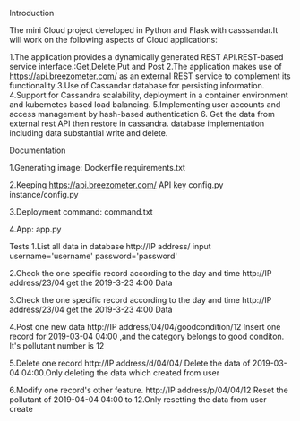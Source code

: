 Introduction

The mini Cloud project  developed in Python and Flask with casssandar.It will work on the following aspects of Cloud applications:

1.The application provides a dynamically generated REST API.REST-based service interface.:Get,Delete,Put and Post
2.The application makes use of https://api.breezometer.com/ as an external REST service to complement its functionality
3.Use of Cassandar database for persisting information.
4.Support for Cassandra scalability, deployment in a container environment and  kubernetes based load balancing.
5.Implementing user accounts and access management by hash-based authentication
6. Get the data from external rest API then restore in cassandra. database implementation including data substantial write and delete.

Documentation

1.Generating image:
	Dockerfile
	requirements.txt

2.Keeping https://api.breezometer.com/ API key
	config.py
	instance/config.py

3.Deployment command:
	command.txt

4.App:
	app.py

Tests
1.List all data in database
http://IP address/
input 
username='username'
password='password'

2.Check the one specific record according to the day and time
http://IP address/23/04
get the 2019-3-23 4:00 Data

3.Check the one specific record according to the day and time
http://IP address/23/04
get the 2019-3-23 4:00 Data

4.Post one new data
http://IP address/04/04/goodcondition/12
Insert one record for 2019-03-04 04:00 ,and the category belongs to good conditon. It's pollutant number is 12

5.Delete one record 
http://IP address/d/04/04/
Delete the data of 2019-03-04 04:00.Only deleting the data which created from user

6.Modify one record's other feature.
http://IP address/p/04/04/12
Reset the pollutant of 2019-04-04 04:00 to 12.Only resetting the data from user create


